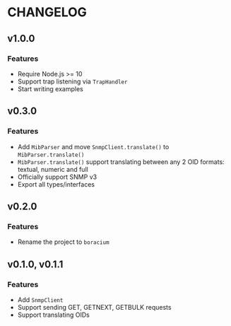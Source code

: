 # CHANGELOG

## v1.0.0

### Features

- Require Node.js >= 10
- Support trap listening via `TrapHandler`
- Start writing examples

## v0.3.0

### Features

- Add `MibParser` and move `SnmpClient.translate()` to `MibParser.translate()`
- `MibParser.translate()` support translating between any 2 OID formats: textual, numeric and full
- Officially support SNMP v3
- Export all types/interfaces

## v0.2.0

### Features

- Rename the project to `boracium`

## v0.1.0, v0.1.1

### Features

- Add `SnmpClient`
- Support sending GET, GETNEXT, GETBULK requests
- Support translating OIDs
